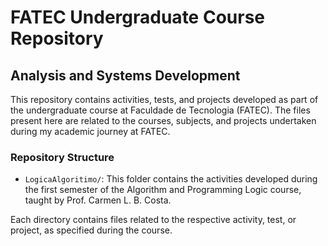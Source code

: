 # FATEC Undergraduate Course Repository
## Analysis and Systems Development

This repository contains activities, tests, and projects developed as part of the undergraduate course at Faculdade de Tecnologia (FATEC). The files present here are related to the courses, subjects, and projects undertaken during my academic journey at FATEC.

### Repository Structure

- `LogicaAlgoritimo/`: This folder contains the activities developed during the first semester of the Algorithm and Programming Logic course, taught by Prof. Carmen L. B. Costa.

Each directory contains files related to the respective activity, test, or project, as specified during the course.

